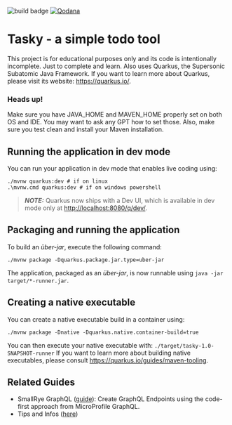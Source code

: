 ![build badge](https://github.com/pedr0limpio/tasky/actions/workflows/maven.yml/badge.svg?event=push&branch=main)
[![Qodana](https://github.com/CEUB-Lucas-Linard/tasky/actions/workflows/code_quality.yml/badge.svg)](https://github.com/CEUB-Lucas-Linard/tasky/actions/workflows/code_quality.yml)
# Tasky - a simple todo tool

This project is for educational purposes only and its code is intentionally incomplete. Just to complete and learn.
Also uses Quarkus, the Supersonic Subatomic Java Framework.
If you want to learn more about Quarkus, please visit its website: <https://quarkus.io/>.

### Heads up!
Make sure you have JAVA_HOME and MAVEN_HOME properly set on both OS and IDE.
You may want to ask any GPT how to set those.
Also, make sure you test clean and install your Maven installation.

## Running the application in dev mode

You can run your application in dev mode that enables live coding using:

```shell script
./mvnw quarkus:dev # if on linux
.\mvnw.cmd quarkus:dev # if on windows powershell
```
> **_NOTE:_**  Quarkus now ships with a Dev UI, which is available in dev mode only at <http://localhost:8080/q/dev/>.

## Packaging and running the application

To build an _über-jar_, execute the following command:

```shell script
./mvnw package -Dquarkus.package.jar.type=uber-jar
```
The application, packaged as an _über-jar_, is now runnable using `java -jar target/*-runner.jar`.

## Creating a native executable

You can create a native executable build in a container using:

```shell script
./mvnw package -Dnative -Dquarkus.native.container-build=true
```
You can then execute your native executable with: `./target/tasky-1.0-SNAPSHOT-runner`
If you want to learn more about building native executables, please consult <https://quarkus.io/guides/maven-tooling>.

## Related Guides

- SmallRye GraphQL ([guide](https://quarkus.io/guides/smallrye-graphql)): Create GraphQL Endpoints using the code-first
  approach from MicroProfile GraphQL.
- Tips and Infos ([here](SETUP.md))